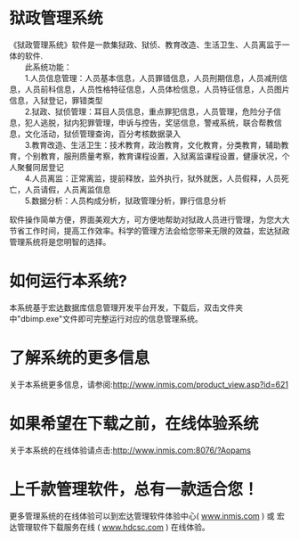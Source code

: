 # 狱政管理系统

《狱政管理系统》软件是一款集狱政、狱侦、教育改造、生活卫生、人员离监于一体的软件.  
　　此系统功能：  
　　1.人员信息管理：人员基本信息，人员罪错信息，人员刑期信息，人员减刑信息，人员前科信息，人员性格特征信息，人员体检信息，人员特征信息，人员图片信息，入狱登记，罪错类型  
　　2.狱政、狱侦管理：耳目人员信息，重点罪犯信息，人员管理，危险分子信息，犯人逃脱，狱内犯罪管理，申诉与控告，奖惩信息，警戒系统，联合帮教信息，文化活动，狱侦管理查询，百分考核数据录入  
　　3.教育改造、生活卫生：技术教育，政治教育，文化教育，分类教育，辅助教育，个别教育，服刑质量考察，教育课程设置，入狱离监课程设置，健康状况，个人聚餐同居登记  
　　4.人员离监：正常离监，提前释放，监外执行，狱外就医，人员假释，人员死亡，人员请假，人员离监信息  
　　5.数据分析：人员构成分析，狱政管理分析，罪行信息分析  

软件操作简单方便，界面美观大方，可方便地帮助对狱政人员进行管理，为您大大节省工作时间，提高工作效率。科学的管理方法会给您带来无限的效益，宏达狱政管理系统将是您明智的选择。  

# 如何运行本系统?

本系统基于宏达数据库信息管理开发平台开发，下载后，双击文件夹中"dbimp.exe"文件即可完整运行对应的信息管理系统。

# 了解系统的更多信息

关于本系统更多信息，请参阅:http://www.inmis.com/product_view.asp?id=621

# 如果希望在下载之前，在线体验系统

关于本系统的在线体验请点击:http://www.inmis.com:8076/?Aopams

# 上千款管理软件，总有一款适合您！

更多管理系统的在线体验可以到宏达管理软件体验中心( www.inmis.com ) 或 宏达管理软件下载服务在线 ( www.hdcsc.com ) 在线体验。



